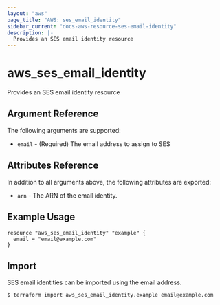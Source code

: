 ```yaml
---
layout: "aws"
page_title: "AWS: ses_email_identity"
sidebar_current: "docs-aws-resource-ses-email-identity"
description: |-
  Provides an SES email identity resource
---
```


# aws_ses_email_identity

Provides an SES email identity resource

## Argument Reference

The following arguments are supported:

* `email` - (Required) The email address to assign to SES

## Attributes Reference

In addition to all arguments above, the following attributes are exported:

* `arn` - The ARN of the email identity.

## Example Usage

```hcl
resource "aws_ses_email_identity" "example" {
  email = "email@example.com"
}
```

## Import

SES email identities can be imported using the email address.

```
$ terraform import aws_ses_email_identity.example email@example.com
```
